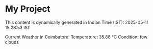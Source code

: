 # My Project

This content is dynamically generated in Indian Time (IST): 2025-05-11 15:28:53 IST


Current Weather in Coimbatore:
Temperature: 35.88 °C
Condition: few clouds
